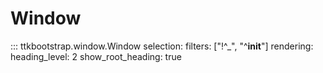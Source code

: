 # Window

::: ttkbootstrap.window.Window
    selection:
        filters: ["!^_", "^__init__"]
    rendering:
        heading_level: 2
        show_root_heading: true
